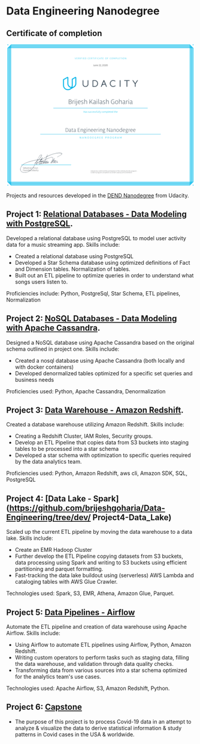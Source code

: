 # Data Engineering Nanodegree
## Certificate of completion
![](Certificate.png)

Projects and resources developed in the [DEND Nanodegree](https://github.com/brijeshgoharia/Data-Engineering) from Udacity.

## Project 1: [Relational Databases - Data Modeling with PostgreSQL](https://github.com/brijeshgoharia/Data-Engineering/tree/dev/Project1-POSTGRESQL).
Developed a relational database using PostgreSQL to model user activity data for a music streaming app. Skills include:
* Created a relational database using PostgreSQL
* Developed a Star Schema database using optimized definitions of Fact and Dimension tables. Normalization of tables.
* Built out an ETL pipeline to optimize queries in order to understand what songs users listen to.

Proficiencies include: Python, PostgreSql, Star Schema, ETL pipelines, Normalization


## Project 2: [NoSQL Databases - Data Modeling with Apache Cassandra](https://github.com/brijeshgoharia/Data-Engineering/tree/dev/Project2-CASSANDRA.).
Designed a NoSQL database using Apache Cassandra based on the original schema outlined in project one. Skills include:
* Created a nosql database using Apache Cassandra (both locally and with docker containers)
* Developed denormalized tables optimized for a specific set queries and business needs

Proficiencies used: Python, Apache Cassandra, Denormalization


## Project 3: [Data Warehouse - Amazon Redshift](https://github.com/brijeshgoharia/Data-Engineering/tree/dev/Project3-DATAWAREHOUSE_REDSHIFT).
Created a database warehouse utilizing Amazon Redshift. Skills include:
* Creating a Redshift Cluster, IAM Roles, Security groups.
* Develop an ETL Pipeline that copies data from S3 buckets into staging tables to be processed into a star schema
* Developed a star schema with optimization to specific queries required by the data analytics team.

Proficiencies used: Python, Amazon Redshift, aws cli, Amazon SDK, SQL, PostgreSQL

## Project 4: [Data Lake - Spark](https://github.com/brijeshgoharia/Data-Engineering/tree/dev/ Project4-Data_Lake)
Scaled up the current ETL pipeline by moving the data warehouse to a data lake. Skills include:
* Create an EMR Hadoop Cluster
* Further develop the ETL Pipeline copying datasets from S3 buckets, data processing using Spark and writing to S3 buckets using efficient partitioning and parquet formatting.
* Fast-tracking the data lake buildout using (serverless) AWS Lambda and cataloging tables with AWS Glue Crawler.

Technologies used: Spark, S3, EMR, Athena, Amazon Glue, Parquet.

## Project 5: [Data Pipelines - Airflow](https://github.com/brijeshgoharia/Data-Engineering/tree/dev/Project5-DATA_AIRFLOW)
Automate the ETL pipeline and creation of data warehouse using Apache Airflow. Skills include:
* Using Airflow to automate ETL pipelines using Airflow, Python, Amazon Redshift.
* Writing custom operators to perform tasks such as staging data, filling the data warehouse, and validation through data quality checks.
* Transforming data from various sources into a star schema optimized for the analytics team's use cases.

Technologies used: Apache Airflow, S3, Amazon Redshift, Python.

## Project 6: [Capstone](https://github.com/brijeshgoharia/Data-Engineering/tree/dev/Capstone)
* The purpose of this project is to process Covid-19 data in an attempt to analyze & visualize the data to derive statistical information & study patterns in Covid cases in the USA & worldwide.


